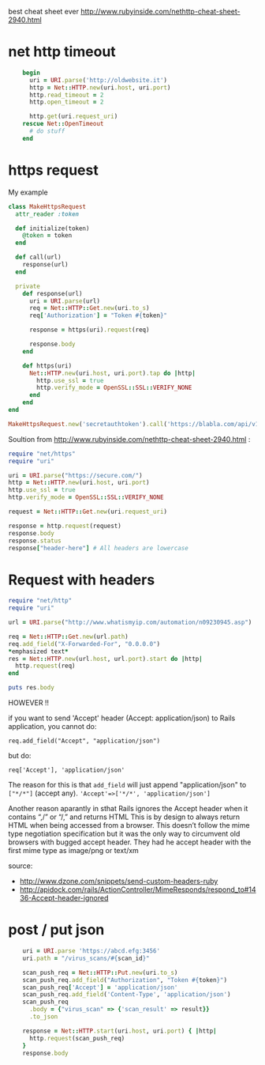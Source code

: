 best cheat sheet ever http://www.rubyinside.com/nethttp-cheat-sheet-2940.html

# net http timeout

```ruby
    begin
      uri = URI.parse('http://oldwebsite.it')
      http = Net::HTTP.new(uri.host, uri.port)
      http.read_timeout = 2
      http.open_timeout = 2

      http.get(uri.request_uri)
    rescue Net::OpenTimeout
      # do stuff
    end
```


# https request

My example 

```ruby
class MakeHttpsRequest
  attr_reader :token

  def initialize(token)
    @token = token
  end

  def call(url)
    response(url)
  end

  private
    def response(url)
      uri = URI.parse(url)
      req = Net::HTTP::Get.new(uri.to_s)
      req['Authorization'] = "Token #{token}"

      response = https(uri).request(req)

      response.body
    end

    def https(uri)
      Net::HTTP.new(uri.host, uri.port).tap do |http|
        http.use_ssl = true
        http.verify_mode = OpenSSL::SSL::VERIFY_NONE
      end
    end
end

MakeHttpsRequest.new('secretauthtoken').call('https://blabla.com/api/v1/events')
```


Soultion from http://www.rubyinside.com/nethttp-cheat-sheet-2940.html :

```ruby
require "net/https"
require "uri"

uri = URI.parse("https://secure.com/")
http = Net::HTTP.new(uri.host, uri.port)
http.use_ssl = true
http.verify_mode = OpenSSL::SSL::VERIFY_NONE

request = Net::HTTP::Get.new(uri.request_uri)

response = http.request(request)
response.body
response.status
response["header-here"] # All headers are lowercase
```


# Request with headers

```ruby
require "net/http"
require "uri"

url = URI.parse("http://www.whatismyip.com/automation/n09230945.asp")

req = Net::HTTP::Get.new(url.path)
req.add_field("X-Forwarded-For", "0.0.0.0")
*emphasized text*
res = Net::HTTP.new(url.host, url.port).start do |http|
  http.request(req)
end

puts res.body

```
HOWEVER !!

if you want to send 'Accept' header (Accept: application/json) to Rails application, you cannot do:

`req.add_field("Accept", "application/json")`

but do:

`req['Accept'], 'application/json'`

The reason for this is that `add_field` will just append "application/json" to `["*/*"]` (accept any). `'Accept'=>['*/*', 'application/json']` 

Another reason aparantly in sthat Rails ignores the Accept header when it contains “,/” or “/,” and returns HTML
This is by design to always return HTML when being accessed from a browser.
This doesn’t follow the mime type negotiation specification but it was the only way to circumvent old browsers with bugged accept header. They had he accept header with the first mime type as image/png or text/xm

source: 

* http://www.dzone.com/snippets/send-custom-headers-ruby
* http://apidock.com/rails/ActionController/MimeResponds/respond_to#1436-Accept-header-ignored

# post / put json

```ruby
    uri = URI.parse 'https://abcd.efg:3456'
    uri.path = "/virus_scans/#{scan_id}"

    scan_push_req = Net::HTTP::Put.new(uri.to_s)
    scan_push_req.add_field("Authorization", "Token #{token}")
    scan_push_req['Accept'] = 'application/json'
    scan_push_req.add_field('Content-Type', 'application/json')
    scan_push_req
      .body = {"virus_scan" => {'scan_result' => result}}
      .to_json

    response = Net::HTTP.start(uri.host, uri.port) { |http|
      http.request(scan_push_req)
    }
    response.body
```
